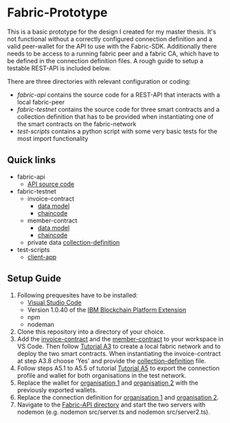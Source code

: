 # Fabric-Prototype
This is a basic prototype for the design I created for my master thesis. It's not functional without a correctly configured connection definition and a valid peer-wallet for the API to use with the Fabric-SDK. Additionally there needs to be access to a running fabric peer and a fabric CA, which have to be defined in the connection definition files. A rough guide to setup a testable REST-API is included below.  

There are three directories with relevant configuration or coding:
- *fabric-api* contains the source code for a REST-API that interacts with a local fabric-peer
- *fabric-testnet* contains the source code for three smart contracts and a collection definition that has to be provided when instantiating one of the smart contracts on the fabric-network
- *test-scripts* contains a python script with some very basic tests for the most import functionality

## Quick links
* fabric-api
  * [API source code](fabric-api/src)
* fabric-testnet
  * invoice-contract  
    * [data model](fabric-testnet/smart_contracts/invoice-contract/src/invoice.ts)
    * [chaincode](fabric-testnet/smart_contracts/invoice-contract/src/invoice-contract.ts)
  * member-contract
    * [data model](fabric-testnet/smart_contracts/member-contract/src/member.ts)
    * [chaincode](fabric-testnet/smart_contracts/member-contract/src/member-contract.ts)
  * private data [collection-definition](fabric-testnet/private_collections/PrivateCollection.json) 
* test-scripts
  * [client-app](test-scripts/testscript.py) 

## Setup Guide
1. Following prequesites have to be installed:
   * [Visual Studio Code](https://code.visualstudio.com) 
   * Version 1.0.40 of the [IBM Blockchain Platform Extension](https://marketplace.visualstudio.com/items?itemName=IBMBlockchain.ibm-blockchain-platform)
   * npm
   * nodeman 
2. Clone this repository into a directory of your choice.
3. Add the [invoice-contract](fabric-testnet/smart_contracts/invoice-contract) and the [member-contract](fabric-testnet/smart_contracts/member-contract) to your workspace in VS Code. Then follow [Tutorial A3](files/a3.pdf) to create a local fabric network and to deploy the two smart contracts. When instantiating the invoice-contract at step A3.8 choose 'Yes' and provide the [collection-definition](fabric-testnet/private_collections/PrivateCollection.json) file.
4. Follow steps A5.1 to A5.5 of tutorial [Tutorial A5](files/a5.pdf) to export the connection profile and wallet for both organisations in the test network.
5. Replace the wallet for [organisation 1](fabric-api/Org1Wallet/) and [organisation 2](fabric-api/Org2Wallet/) with the previously exported wallets.  
6. Replace the connection definition for [organisation 1](fabric-prototype/fabric-api/connection_org1.json) and [organisation 2](fabric-api/connection_org2.json).
7. Navigate to the [Fabric-API directory](fabric-api/) and start the two servers with nodemon (e.g. nodemon src/server.ts and nodemon src/server2.ts).


